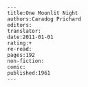 
    ---
    title:One Moonlit Night
    authors:Caradog Prichard
    editors:
    translator:
    date:2011-01-01
    rating:+
    re-read:
    pages:192
    non-fiction:
    comic:
    published:1961
    ---

    
